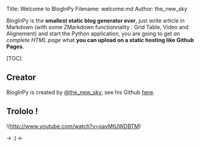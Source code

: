 Title:  Welcome to BlogInPy
Filename:  welcome.md
Author:  the_new_sky


BlogInPy is the **smallest static blog generator ever**, just write article in Markdown (with some ZMarkdown functionnality :
Grid Table, Video and Alignement)
and start the Python application, you are going to get *an complete HTML page* what **you can upload on a static
hosting like Github Pages**.

[TOC]

## Creator

BlogInPy is created by [@the_new_sky](https://twitter.com/the_new_sky), see his Github [here](https://github.com/the-new-sky).

## Trololo !

!(http://www.youtube.com/watch?v=oavMtUWDBTM)

-> :) <-